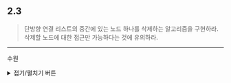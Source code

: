 ## 2.3

> 단방향 연결 리스트의 중간에 있는 노드 하나를 삭제하는 알고리즘을 구현하라.
> 삭제할 노드에 대한 접근만 가능하다는 것에 유의하라.

---

수원

<details>
<summary>접기/펼치기 버튼</summary>
  
``` c
```
  
</details>
